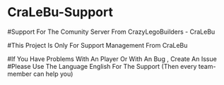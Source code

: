 # CraLeBu-Support
#Support For The Comunity Server From CrazyLegoBuilders - CraLeBu

#This Project Is Only For Support Management From CraLeBu

#If You Have Problems With An Player Or With An Bug , Create An Issue
#Please Use The Language English For The Support (Then every team-member can help you)
